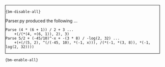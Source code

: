 <div style="border:1px solid black;">

`{bm-disable-all}`

Parser.py produced the following ...

```
Parse (4 * (6 + 1)) / 2 + 3 ...
    +(/(*(4, +(6, 1)), 2), 3)
Parse 5/2 + (-45/10)^-x + -(3 * 8) / -log(2, 32) ...
    +(+(/(5, 2), ^(/(-45, 10), *(-1, x))), /(*(-1, *(3, 8)), *(-1, log(2, 32))))
```

</div>

`{bm-enable-all}`

